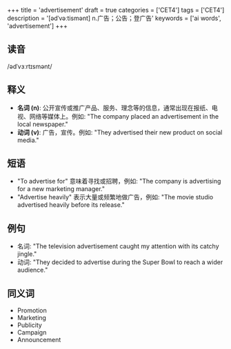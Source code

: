 +++
title = 'advertisement'
draft = true
categories = ['CET4']
tags = ['CET4']
description = '[ədˈvəːtismənt] n.广告；公告；登广告'
keywords = ['ai words', 'advertisement']
+++

## 读音
/ədˈvɜːrtɪsmənt/

## 释义
- **名词 (n)**: 公开宣传或推广产品、服务、理念等的信息，通常出现在报纸、电视、网络等媒体上。例如: "The company placed an advertisement in the local newspaper."
- **动词 (v)**: 广告，宣传。例如: "They advertised their new product on social media."

## 短语
- "To advertise for" 意味着寻找或招聘，例如: "The company is advertising for a new marketing manager."
- "Advertise heavily" 表示大量或频繁地做广告，例如: "The movie studio advertised heavily before its release."

## 例句
- 名词: "The television advertisement caught my attention with its catchy jingle."
- 动词: "They decided to advertise during the Super Bowl to reach a wider audience."

## 同义词
- Promotion
- Marketing
- Publicity
- Campaign
- Announcement
